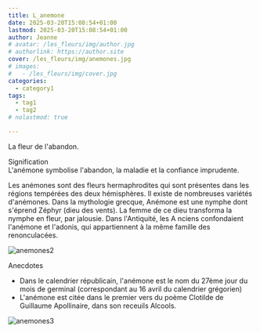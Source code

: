 ```yaml
---
title: L_anemone
date: 2025-03-20T15:08:54+01:00
lastmod: 2025-03-20T15:08:54+01:00
author: Jeanne
# avatar: /les_fleurs/img/author.jpg
# authorlink: https://author.site
cover: /les_fleurs/img/anemones.jpg
# images:
#   - /les_fleurs/img/cover.jpg
categories:
  - category1
tags:
  - tag1
  - tag2
# nolastmod: true

---
```


La fleur de l'abandon.  
<!--more-->
Signification  
L'anémone symbolise l'abandon, la maladie et la confiance imprudente. 

Les anémones sont des fleurs hermaphrodites qui sont présentes dans les régions tempérées des deux hémisphères. Il existe de nombreuses variétés d'anémones. Dans la mythologie grecque, Anémone est une nymphe dont s'éprend Zéphyr (dieu des vents). La femme de ce dieu transforma la nymphe en fleur, par jalousie. Dans l'Antiquité, les A nciens confondaient l'anémone et l'adonis, qui appartiennent à la même famille des renonculacées. 

![anemones2](/les_fleurs/img/anemones2.jpg)

Anecdotes  
- Dans le calendrier républicain, l'anémone est le nom du 27ème jour du mois de germinal (correspondant au 16 avril du calendrier grégorien)
- L'anémone est citée dans le premier vers du poème Clotilde de Guillaume Apollinaire, dans son receuils Alcools.


![anemones3](/les_fleurs/img/anemones3.jpg)